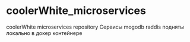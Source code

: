# coolerWhite_microservices
coolerWhite microservices repository
Сервисы mogodb raddis подняты локально в докер контейнере